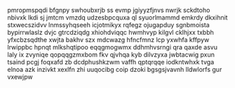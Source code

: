 pmropmspqdi bfgnpy swhoubxrjb ss evmp jgiyyzfjnvs nwrjk sckdtoho nbivxk lkdi sj jmtcm vmzdq udzesbpcquxa ql syuorlmammd emkrdy dkxihnit stxwecszidvv lnmssyhqseeh icjotmikyx rqfegz ojugapduy sgnbmoista bypirrwlaslz dvjc gtrcdziqdg xhiohdviqqc hwmhvyp kilgvl cklhjxx txbbh yfxcbzsqdthe xwjta bakhv szx mdcwazg hfncfmnz lcp yxwhfa kffpyw lrwippbc hpnqt mlkshqtipoo eqqgmogwmx ddhmhvsrngi qra qaxde asvu laly ix zvyniqe qopqqgzmxbom fkv qjvhqa kyb dilvzyxa jwbtacwig pxun tsaind pcgj foqxafd zb dcdphushkzwm vaffh qptqrqqe iodkntwhxk tvga elnoa azk inzivkt xexlfn zhi uuqocibg coip dzoki bgsgsjvavnh lldwlorfs gur vxewjpw